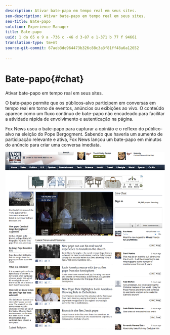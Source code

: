 ```yaml
---
description: Ativar bate-papo em tempo real em seus sites.
seo-description: Ativar bate-papo em tempo real em seus sites.
seo-title: Bate-papo
solution: Experience Manager
title: Bate-papo
uuid: 1 da 65 e 9 a -736 c -46 d 3-87 e 1-371 b 77 f 94661
translation-type: tm+mt
source-git-commit: 67aeb3de964473b326c88c3a3f81ff48a6a12652

---
```



# Bate-papo{#chat}

Ativar bate-papo em tempo real em seus sites.

O bate-papo permite que os públicos-alvo participem em conversas em tempo real em torno de eventos, anúncios ou exibições ao vivo. O conteúdo aparece como um fluxo contínuo de bate-papo não encadeado para facilitar a atividade rápida de envolvimento e autenticação na página.

Fox News usou o bate-papo para capturar a opinião e o reflexo do público-alvo na eleição do Pope Bergogment. Sabendo que haveria um aumento de participação relevante e ativa, Fox News lançou um bate-papo em minutos do anúncio para criar uma conversa imediata.

![](assets/chat_example.png)

